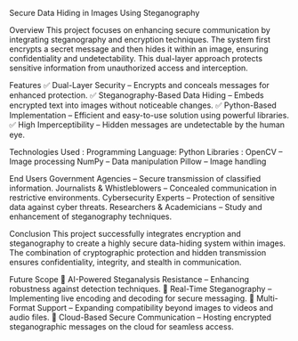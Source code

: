 Secure Data Hiding in Images Using Steganography

Overview
This project focuses on enhancing secure communication by integrating steganography and encryption techniques. The system first encrypts a secret message and then hides it within an image, ensuring confidentiality and undetectability. This dual-layer approach protects sensitive information from unauthorized access and interception.

Features
✅ Dual-Layer Security – Encrypts and conceals messages for enhanced protection.
✅ Steganography-Based Data Hiding – Embeds encrypted text into images without noticeable changes.
✅ Python-Based Implementation – Efficient and easy-to-use solution using powerful libraries.
✅ High Imperceptibility – Hidden messages are undetectable by the human eye.

Technologies Used :
Programming Language: Python
Libraries :
OpenCV – Image processing
NumPy – Data manipulation
Pillow – Image handling

End Users
Government Agencies – Secure transmission of classified information.
Journalists & Whistleblowers – Concealed communication in restrictive environments.
Cybersecurity Experts – Protection of sensitive data against cyber threats.
Researchers & Academicians – Study and enhancement of steganography techniques.

Conclusion
This project successfully integrates encryption and steganography to create a highly secure data-hiding system within images. The combination of cryptographic protection and hidden transmission ensures confidentiality, integrity, and stealth in communication.

Future Scope
🔹 AI-Powered Steganalysis Resistance – Enhancing robustness against detection techniques.
🔹 Real-Time Steganography – Implementing live encoding and decoding for secure messaging.
🔹 Multi-Format Support – Expanding compatibility beyond images to videos and audio files.
🔹 Cloud-Based Secure Communication – Hosting encrypted steganographic messages on the cloud for seamless access.
